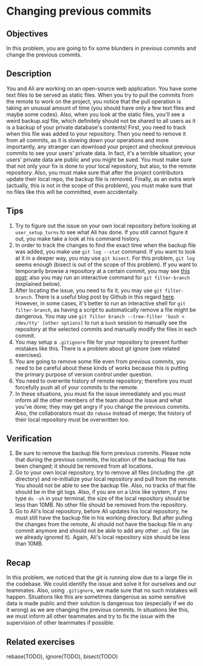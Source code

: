 # Changing previous commits

## Objectives
In this problem, you are going to fix some blunders in previous commits and change the previous commits.

## Description
You and Ali are working on an open-source web application. You have some text files to be served as static files. When you try to pull the commits from the remote to work on the project, you notice that the pull operation is taking an unusual amount of time (you should have only a few text files and maybe some codes). Also, when you look at the static files, you'll see a weird backup.sql file, which definitely should not be shared to all users as it is a backup of your private database's contents! First, you need to track when this file was added to your repository. Then you need to remove it from all commits, as it is slowing down your operations and more importantly, any stranger can download your project and checkout previous commits to see your users' private data. In fact, it's a terrible situation; your users' private data are public and you might be sued. You must make sure that not only your fix is done to your local repository, but also, to the remote repository. Also, you must make sure that after the project contributors update their local repo, the backup file is removed. Finally, as an extra work (actually, this is not in the scope of this problem), you must make sure that no files like this will be committed, even accidentally.

## Tips
1. Try to figure out the issue on your own local repository before looking at `user_setup_turns` to see what Ali has done. If you still cannot figure it out, you make take a look at his command history.
2. In order to track the changes to find the exact time when the backup file was added, you make use `git log --stat` command. If you want to look at it in a deeper way, you may use `git bisect`. For this problem, `git log` seems enough (bisect is out of the scope of this problem). If you want to temporarily browse a repository at a certain commit, you may see [this post](https://stackoverflow.com/a/10230489); also you may run an interactive command for `git filter-branch` (explained below).
3. After locating the issue, you need to fix it, you may use `git filter-branch`. There is a useful blog post by Github in this regard [here](https://help.github.com/articles/removing-sensitive-data-from-a-repository/). However, in some cases, it's better to run an interactive shell for `git filter-branch`, as having a script to automatically remove a file might be dangerous. You may use `git filter branch --tree-filter 'bash < /dev/tty' [other options]` to run a `bash` session to manually see the repository at the selected commits and manually modify the files in each commit.
4. You may setup a `.gitignore` file for your repository to prevent further mistakes like this. There is a problem about git ignore (see related exercises).
5. You are going to remove some file even from previous commits, you need to be careful about these kinds of works because this is putting the primary purpose of version control under question.
6. You need to overwrite history of remote repository; therefore you must forcefully push all of your commits to the remote.
7. In these situations, you must fix the issue immediately and you must inform all the other members of the team about the issue and what you've done; they may get angry if you change the previous commits. Also, the collaborators must do `rebase` instead of merge; the history of their local repository must be overwritten too.

## Verification
1. Be sure to remove the backup file form previous commits. Please note that during the previous commits, the location of the backup file has been changed; it should be removed from all locations.
2. Go to your own local repository, try to remove all files (including the .git directory) and re-initialize your local repository and pull from the remote. You should not be able to see the backup file. Also, no tracks of that file should be in the git logs. Also, if you are on a Unix like system, if you type `du -sh` in your terminal, the size of the local repository should be less than 10MB. No other file should be removed from the repository.
3. Go to Ali's local repository, before Ali updates his local repository, he must still have the backup file in his working directory. But after pulling the changes from the remote, Ai should not have the backup file in any commit anymore and should not be able to add any other `.sql` file (as we already ignored it). Again, Ali's local repository size should be less than 10MB.

## Recap
In this problem, we noticed that the git is running slow due to a large file in the codebase. We could identify the issue and solve it for ourselves and our teammates. Also, using `.gitignore`, we made sure that no such mistakes will happen. Situations like this are sometimes dangerous as some sensitive data is made public and their solution is dangerous too (especially if we do it wrong) as we are changing the previous commits. In situations like this, we must inform all other teammates and try to fix the issue with the supervision of other teammates if possible.

## Related exercises
rebase(TODO), ignore(TODO), bisect(TODO)
